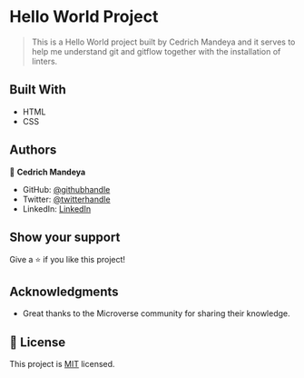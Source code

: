 # Hello World Project

> This is a Hello World project built by Cedrich Mandeya and it serves to help me understand git and gitflow together with the installation of linters. 


## Built With

- HTML 
- CSS

## Authors

👤 **Cedrich Mandeya**

- GitHub: [@githubhandle](https://github.com/ceddddy)
- Twitter: [@twitterhandle](https://twitter.com/CedyDev)
- LinkedIn: [LinkedIn](https://www.linkedin.com/in/cedrich-mandeya-4118a91a7/)


## Show your support

Give a ⭐️ if you like this project!

## Acknowledgments

- Great thanks to the Microverse community for sharing their knowledge.

## 📝 License

This project is [MIT](./LICENSE) licensed.